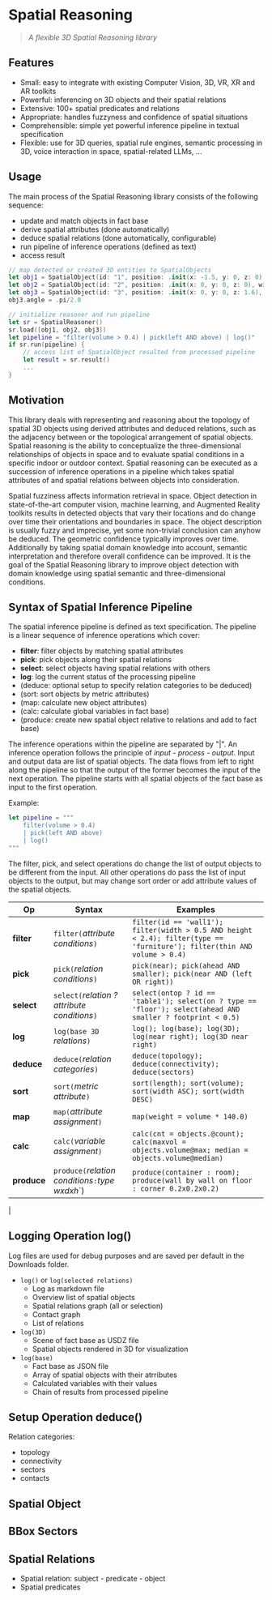 # Spatial Reasoning

> _A flexible 3D Spatial Reasoning library_

## Features

* Small: easy to integrate with existing Computer Vision, 3D, VR, XR and AR toolkits
* Powerful: inferencing on 3D objects and their spatial relations
* Extensive: 100+ spatial predicates and relations 
* Appropriate: handles fuzzyness and confidence of spatial situations
* Comprehensible: simple yet powerful inference pipeline in textual specification
* Flexible: use for 3D queries, spatial rule engines, semantic processing in 3D, voice interaction in space, spatial-related LLMs, ...

## Usage

The main process of the Spatial Reasoning library consists of the following sequence: 
- update and match objects in fact base
- derive spatial attributes (done automatically)
- deduce spatial relations (done automatically, configurable)
- run pipeline of inference operations (defined as text)
- access result

```swift
// map detected or created 3D entities to SpatialObjects
let obj1 = SpatialObject(id: "1", position: .init(x: -1.5, y: 0, z: 0), width: 0.1, height: 1.0, depth: 0.1)
let obj2 = SpatialObject(id: "2", position: .init(x: 0, y: 0, z: 0), width: 0.8, height: 1.0, depth: 0.6)
let obj3 = SpatialObject(id: "3", position: .init(x: 0, y: 0, z: 1.6), width: 0.8, height: 0.8, depth: 0.8)
obj3.angle = .pi/2.0

// initialize reasoner and run pipeline
let sr = SpatialReasoner()
sr.load([obj1, obj2, obj3])
let pipeline = "filter(volume > 0.4) | pick(left AND above) | log()"
if sr.run(pipeline) {
    // access list of SpatialObject resulted from processed pipeline
    let result = sr.result()  
    ...
}
```

## Motivation

This library deals with representing and reasoning about the topology of spatial 3D objects using derived attributes and deduced relations, such as the adjacency between or the topological arrangement of spatial objects. Spatial reasoning is the ability to conceptualize the three-dimensional relationships of objects in space and to evaluate spatial conditions in a specific indoor or outdoor context. Spatial reasoning can be executed as a succession of inference operations in a pipeline which takes spatial attributes of and spatial relations between objects into consideration. 

Spatial fuzziness affects information retrieval in space. Object detection in state-of-the-art computer vision, machine learning, and Augmented Reality toolkits results in detected objects that vary their locations and do change over time their orientations and boundaries in space. The object description is usually fuzzy and imprecise, yet some non-trivial conclusion can anyhow be deduced. The geometric confidence typically improves over time. Additionally by taking spatial domain knowledge into account, semantic interpretation and therefore overall confidence can be improved. It is the goal of the Spatial Reasoning library to improve object detection with domain knowledge using spatial semantic and three-dimensional conditions.

## Syntax of Spatial Inference Pipeline

The spatial inference pipeline is defined as text specification. The pipeline is a linear sequence of inference operations which cover:
- __filter__: filter objects by matching spatial attributes
- __pick__: pick objects along their spatial relations
- __select__: select objects having spatial relations with others
- __log__: log the current status of the processing pipeline
- (deduce: optional setup to specify relation categories to be deduced)
- (sort: sort objects by metric attributes)
- (map: calculate new object attributes)
- (calc: calculate global variables in fact base)
- (produce: create new spatial object relative to relations and add to fact base)

The inference operations within the pipeline are separated by "|". An inference operation follows the principle of _input - process - output_. Input and output data are list of spatial objects. The data flows from left to right along the pipeline so that the output of the former becomes the input of the next operation. The pipeline starts with all spatial objects of the fact base as input to the first operation.

Example:
```swift
let pipeline = """
    filter(volume > 0.4) 
    | pick(left AND above) 
    | log()
"""
```

The filter, pick, and select operations do change the list of output objects to be different from the input. All other operations do pass the list of input objects to the output, but may change sort order or add attribute values of the spatial objects.

| Op | Syntax | Examples |
| -------- | ------- | -------- | 
| __filter__  | `filter(`_attribute conditions_`)` | `filter(id == 'wall1'); filter(width > 0.5 AND height < 2.4); filter(type == 'furniture'); filter(thin AND volume > 0.4)` |
| __pick__  | `pick(`_relation conditions_`)` | `pick(near); pick(ahead AND smaller); pick(near AND (left OR right))` |
| __select__  | `select(`_relation ? attribute conditions_`)` | `select(ontop ? id == 'table1'); select(on ? type == 'floor'); select(ahead AND smaller ? footprint < 0.5)` |
| __log__  | `log(base 3D `_relations_`)` | `log(); log(base); log(3D); log(near right); log(3D near right)` |
| __deduce__  | `deduce(`_relation categories_`)` | `deduce(topology); deduce(connectivity); deduce(sectors)` |
| __sort__  | `sort(`_metric attribute_`)` | `sort(length); sort(volume); sort(width ASC); sort(width DESC)` |
| __map__  | `map(`_attribute assignment_`)` | `map(weight = volume * 140.0)` |
| __calc__  | `calc(`_variable assignment_`)` | `calc(cnt = objects.@count); calc(maxvol = objects.volume@max; median = objects.volume@median)` |
| __produce__  | `produce(`_relation conditions_` : `_type wxdxh_`) | `produce(container : room); produce(wall by wall on floor : corner 0.2x0.2x0.2)` |
|


## Logging Operation log()

Log files are used for debug purposes and are saved per default in the Downloads folder.

- `log()` or `log(selected relations)`
  - Log as markdown file
  - Overview list of spatial objects
  - Spatial relations graph (all or selection)
  - Contact graph
  - List of relations
- `log(3D)`
  - Scene of fact base as USDZ file
  - Spatial objects rendered in 3D for visualization
- `log(base)`
  - Fact base as JSON file
  - Array of spatial objects with their atrributes
  - Calculated variables with their values
  - Chain of results from processed pipeline

## Setup Operation deduce()

Relation categories:
- topology
- connectivity
- sectors
- contacts

## Spatial Object

## BBox Sectors

## Spatial Relations

- Spatial relation: subject - predicate - object
- Spatial predicates
